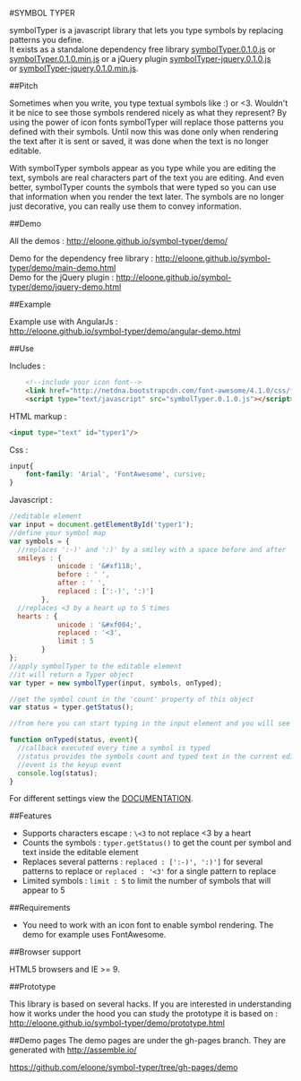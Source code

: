 #SYMBOL TYPER

symbolTyper is a javascript library that lets you type symbols by replacing patterns you define.<br> 
It exists as a standalone dependency free library [symbolTyper.0.1.0.js](symbolTyper.0.1.0.js) or [symbolTyper.0.1.0.min.js](symbolTyper.0.1.0.min.js) or a jQuery plugin [symbolTyper-jquery.0.1.0.js](symbolTyper-jquery.0.1.0.js) <br>or [symbolTyper-jquery.0.1.0.min.js](symbolTyper-jquery.0.1.0.min.js).

##Pitch

Sometimes when you write, you type textual symbols like :) or <3. Wouldn't it be nice to see those symbols rendered nicely as what they represent? By using the power of icon fonts symbolTyper will replace those patterns you defined with their symbols. Until now this was done only when rendering the text after it is sent or saved, it was done when the text is no longer editable. 

With symbolTyper symbols appear as you type while you are editing the text, symbols are real characters part of the text you are editing. And even better, symbolTyper counts the symbols that were typed so you can use that information when you render the text later. The symbols are no longer just decorative, you can really use them to convey information. 

##Demo

All the demos : http://eloone.github.io/symbol-typer/demo/ 

Demo for the dependency free library : http://eloone.github.io/symbol-typer/demo/main-demo.html<br>
Demo for the jQuery plugin : http://eloone.github.io/symbol-typer/demo/jquery-demo.html

##Example

Example use with AngularJs : <br>
http://eloone.github.io/symbol-typer/demo/angular-demo.html

##Use

Includes : 
```html
	<!--include your icon font-->
	<link href="http://netdna.bootstrapcdn.com/font-awesome/4.1.0/css/font-awesome.min.css" rel="stylesheet"/>
	<script type="text/javascript" src="symbolTyper.0.1.0.js"></script>
```

HTML markup :

```html
<input type="text" id="typer1"/>
```

Css : 

```css
input{
	font-family: 'Arial', 'FontAwesome', cursive;
}
```
Javascript :

```js
//editable element
var input = document.getElementById('typer1');
//define your symbol map
var symbols = {
  //replaces ':-)' and ':)' by a smiley with a space before and after
  smileys : {
            unicode : '&#xf118;',
            before : ' ',
            after : ' ',
            replaced : [':-)', ':)']
        },
  //replaces <3 by a heart up to 5 times
  hearts : {
            unicode : '&#xf004;',
            replaced : '<3',
            limit : 5
        }
};
//apply symbolTyper to the editable element
//it will return a Typer object
var typer = new symbolTyper(input, symbols, onTyped);

//get the symbol count in the 'count' property of this object
var status = typer.getStatus();

//from here you can start typing in the input element and you will see symbols appear

function onTyped(status, event){
  //callback executed every time a symbol is typed
  //status provides the symbols count and typed text in the current editable element
  //event is the keyup event
  console.log(status);
}

```

For different settings view the [DOCUMENTATION](DOC.md).

##Features

* Supports characters escape : `\<3` to not replace <3 by a heart
* Counts the symbols : `typer.getStatus()` to get the count per symbol and text inside the editable element
* Replaces several patterns : `replaced : [':-)', ':)']` for several patterns to replace or `replaced : '<3'` for a single pattern to replace
* Limited symbols : `limit : 5` to limit the number of symbols that will appear to 5

##Requirements

* You need to work with an icon font to enable symbol rendering. The demo for example uses FontAwesome.

##Browser support

HTML5 browsers and IE >= 9.

##Prototype

This library is based on several hacks. If you are interested in understanding how it works under the hood you can study the prototype it is based on : <br>
http://eloone.github.io/symbol-typer/demo/prototype.html 

##Demo pages
The demo pages are under the gh-pages branch. They are generated with http://assemble.io/

https://github.com/eloone/symbol-typer/tree/gh-pages/demo
